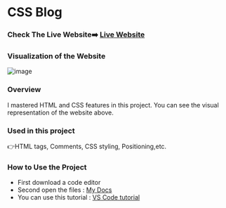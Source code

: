 # CSS Blog

### Check The Live Website➡️ [Live Website](https://sekunev.github.io/Projects/05_CSS_Blog/)

### Visualization of the Website
![image](https://user-images.githubusercontent.com/101554737/185182425-7e928ea4-7e75-4536-93e6-3d2c0a1daafa.png)


### Overview
I mastered HTML and CSS features in this project. You can see the visual representation of the website above.

### Used in this project
👉HTML tags, Comments, CSS styling, Positioning,etc.

### How to Use the Project
+ First download a code editor
+ Second open the files : [My Docs](https://github.com/Sekunev/Projects/tree/main/05_CSS_Blog)
+ You can use this tutorial : [VS Code tutorial](https://www.youtube.com/watch?v=fJEbVCrEMSE)




